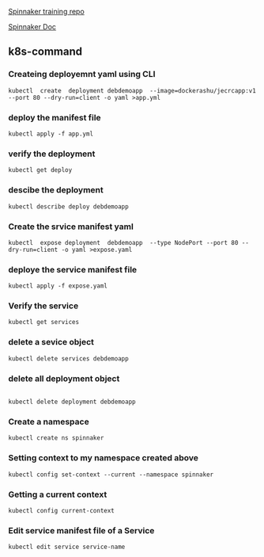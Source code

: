 [Spinnaker training repo](https://github.com/redashu/salesforce-spinnaker-1)

[Spinnaker Doc](https://github.com/redashu/spinnaker)


## k8s-command

### Createing deployemnt yaml using CLI
```
kubectl  create  deployment debdemoapp  --image=dockerashu/jecrcapp:v1  --port 80 --dry-run=client -o yaml >app.yml

```

### deploy the manifest file 

```
kubectl apply -f app.yml

```

### verify the deployment

```
kubectl get deploy

```

### descibe the deployment

```
kubectl describe deploy debdemoapp

```

### Create the srvice manifest yaml


```
kubectl  expose deployment  debdemoapp  --type NodePort --port 80 --dry-run=client -o yaml >expose.yaml

```

### deploye the service manifest file

```
kubectl apply -f expose.yaml

```
### Verify the service

```
kubectl get services

```

### delete a sevice object

```
kubectl delete services debdemoapp

```

### delete all deployment object

```

kubectl delete deployment debdemoapp

```

### Create a namespace

```
kubectl create ns spinnaker

```

### Setting context to my namespace created above

```
kubectl config set-context --current --namespace spinnaker

```

### Getting a current context

```
kubectl config current-context

```
### Edit service manifest file of a Service

```
kubectl edit service service-name

```

